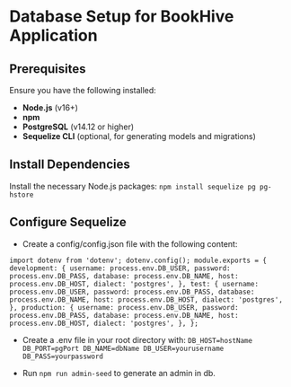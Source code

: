 # Database Setup for BookHive Application

## Prerequisites

Ensure you have the following installed:

- **Node.js** (v16+)
- **npm**
- **PostgreSQL** (v14.12 or higher)
- **Sequelize CLI** (optional, for generating models and migrations)

## Install Dependencies

Install the necessary Node.js packages: `npm install sequelize pg pg-hstore`

## Configure Sequelize
- Create a config/config.json file with the following content:

`import dotenv from 'dotenv';
dotenv.config();
module.exports = {
  development: {
    username: process.env.DB_USER,
    password: process.env.DB_PASS,
    database: process.env.DB_NAME,
    host: process.env.DB_HOST,
    dialect: 'postgres',
  },
  test: {
    username: process.env.DB_USER,
    password: process.env.DB_PASS,
    database: process.env.DB_NAME,
    host: process.env.DB_HOST,
    dialect: 'postgres',
  },
  production: {
    username: process.env.DB_USER,
    password: process.env.DB_PASS,
    database: process.env.DB_NAME,
    host: process.env.DB_HOST,
    dialect: 'postgres',
  },
};`

- Create a .env file in your root directory with:
`DB_HOST=hostName
DB_PORT=pgPort
DB_NAME=dbName
DB_USER=yourusername
DB_PASS=yourpassword`

- Run `npm run admin-seed` to generate an admin in db.

